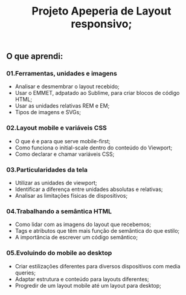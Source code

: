 <body>
	<header>
		<h1>Projeto Apeperia de Layout responsivo;</h1>
	</header>
	<main>
		<h2> O que aprendi:</h2>
		<h3>01.Ferramentas, unidades e imagens</h3>
		<ul>
			<li>Analisar e desmembrar o layout recebido;</li>
			<li>Usar o EMMET, adpatado ao Sublime, para criar blocos de código HTML;</li>
			<li>Usar as unidades relativas REM e EM;</li>
			<li>Tipos de imagens e SVGs;</li>
		</ul>
		<h3>02.Layout mobile e variáveis CSS</h3>
		<ul>
			<li>O que é e para que serve mobile-first;</li>
			<li>Como funciona o initial-scale dentro do conteúdo do Viewport;</li>
			<li>Como declarar e chamar variáveis CSS;</li>
		</ul>	
		<h3>03.Particularidades da tela</h3>
		<ul>
			<li>Utilizar as unidades de viewport;</li>
			<li>Identificar a diferença entre unidades absolutas e relativas;</li>
			<li>Analisar as limitações físicas de dispositivos;</li>
		</ul>
		<h3>04.Trabalhando a semântica HTML</h3>
		<ul>
			<li>Como lidar com as imagens do layout que recebemos;</li>
			<li>Tags e atributos que têm mais função de semântica do que estilo;</li>
			<li>A importância de escrever um código semântico;</li>
		</ul>
		<h3>05.Evoluindo do mobile ao desktop</h3>
		<ul>
			<li>Criar estilizações diferentes para diversos dispositivos com media queries;</li>
			<li>Adaptar estrutura e conteúdo para layouts diferentes;</li>
			<li>Progredir de um layout mobile até um layout para desktop;</li>
		</ul>
	</main>
</body>

